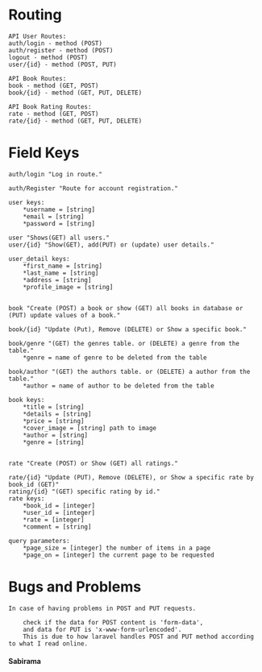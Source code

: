 # Routing
    API User Routes:
    auth/login - method (POST)
    auth/register - method (POST)
    logout - method (POST)
    user/{id} - method (POST, PUT)

    API Book Routes:
    book - method (GET, POST)
    book/{id} - method (GET, PUT, DELETE)

    API Book Rating Routes:
    rate - method (GET, POST)
    rate/{id} - method (GET, PUT, DELETE)

# Field Keys
    auth/login "Log in route."

    auth/Register "Route for account registration."

    user keys:
        *username = [string]
        *email = [string]
        *password = [string]

    user "Shows(GET) all users."
    user/{id} "Show(GET), add(PUT) or (update) user details."

    user_detail keys:
        *first_name = [string] 
        *last_name = [string]
        *address = [string]
        *profile_image = [string]


    book "Create (POST) a book or show (GET) all books in database or (PUT) update values of a book."

    book/{id} "Update (Put), Remove (DELETE) or Show a specific book."

    book/genre "(GET) the genres table. or (DELETE) a genre from the table."
        *genre = name of genre to be deleted from the table

    book/author "(GET) the authors table. or (DELETE) a author from the table."
        *author = name of author to be deleted from the table

    book keys:
        *title = [string]
        *details = [string]
        *price = [string]
        *cover_image = [string] path to image
        *author = [string]
        *genre = [string]


    rate "Create (POST) or Show (GET) all ratings."

    rate/{id} "Update (PUT), Remove (DELETE), or Show a specific rate by book_id (GET)"
    rating/{id} "(GET) specific rating by id."
    rate keys:
        *book_id = [integer]
        *user_id = [integer]
        *rate = [integer]
        *comment = [string]

    query parameters:
        *page_size = [integer] the number of items in a page
        *page_on = [integer] the current page to be requested

# Bugs and Problems
    In case of having problems in POST and PUT requests.

        check if the data for POST content is 'form-data',
        and data for PUT is 'x-www-form-urlencoded'.
        This is due to how laravel handles POST and PUT method according to what I read online.

 #### Sabirama
